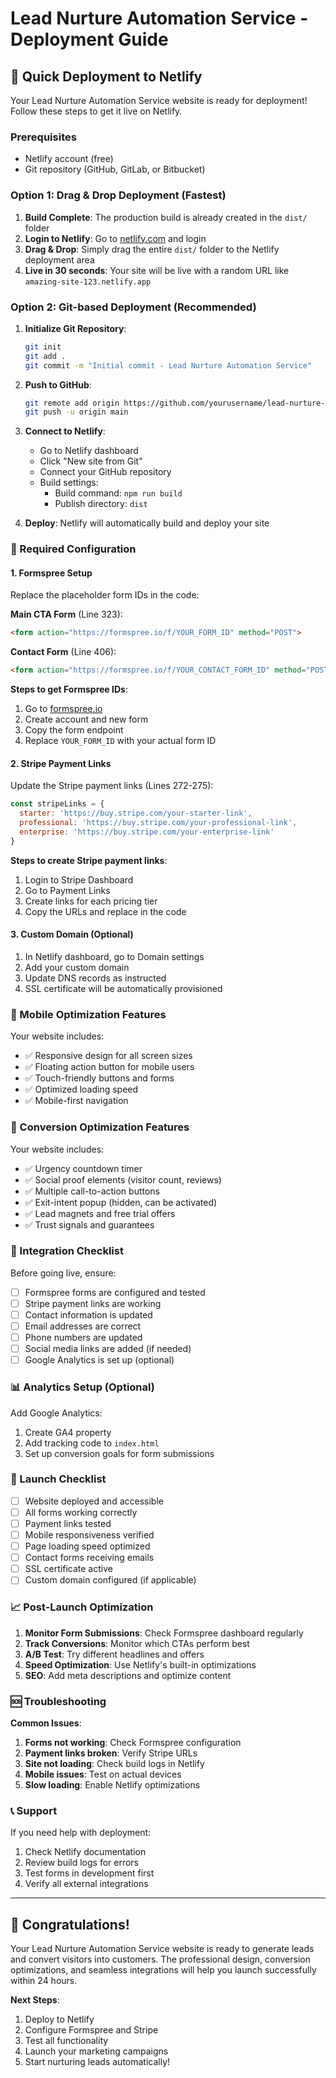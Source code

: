 # Lead Nurture Automation Service - Deployment Guide

## 🚀 Quick Deployment to Netlify

Your Lead Nurture Automation Service website is ready for deployment! Follow these steps to get it live on Netlify.

### Prerequisites
- Netlify account (free)
- Git repository (GitHub, GitLab, or Bitbucket)

### Option 1: Drag & Drop Deployment (Fastest)

1. **Build Complete**: The production build is already created in the `dist/` folder
2. **Login to Netlify**: Go to [netlify.com](https://netlify.com) and login
3. **Drag & Drop**: Simply drag the entire `dist/` folder to the Netlify deployment area
4. **Live in 30 seconds**: Your site will be live with a random URL like `amazing-site-123.netlify.app`

### Option 2: Git-based Deployment (Recommended)

1. **Initialize Git Repository**:
   ```bash
   git init
   git add .
   git commit -m "Initial commit - Lead Nurture Automation Service"
   ```

2. **Push to GitHub**:
   ```bash
   git remote add origin https://github.com/yourusername/lead-nurture-automation.git
   git push -u origin main
   ```

3. **Connect to Netlify**:
   - Go to Netlify dashboard
   - Click "New site from Git"
   - Connect your GitHub repository
   - Build settings:
     - Build command: `npm run build`
     - Publish directory: `dist`

4. **Deploy**: Netlify will automatically build and deploy your site

### 🔧 Required Configuration

#### 1. Formspree Setup
Replace the placeholder form IDs in the code:

**Main CTA Form** (Line 323):
```html
<form action="https://formspree.io/f/YOUR_FORM_ID" method="POST">
```

**Contact Form** (Line 406):
```html
<form action="https://formspree.io/f/YOUR_CONTACT_FORM_ID" method="POST">
```

**Steps to get Formspree IDs**:
1. Go to [formspree.io](https://formspree.io)
2. Create account and new form
3. Copy the form endpoint
4. Replace `YOUR_FORM_ID` with your actual form ID

#### 2. Stripe Payment Links
Update the Stripe payment links (Lines 272-275):

```javascript
const stripeLinks = {
  starter: 'https://buy.stripe.com/your-starter-link',
  professional: 'https://buy.stripe.com/your-professional-link', 
  enterprise: 'https://buy.stripe.com/your-enterprise-link'
}
```

**Steps to create Stripe payment links**:
1. Login to Stripe Dashboard
2. Go to Payment Links
3. Create links for each pricing tier
4. Copy the URLs and replace in the code

#### 3. Custom Domain (Optional)
1. In Netlify dashboard, go to Domain settings
2. Add your custom domain
3. Update DNS records as instructed
4. SSL certificate will be automatically provisioned

### 📱 Mobile Optimization Features

Your website includes:
- ✅ Responsive design for all screen sizes
- ✅ Floating action button for mobile users
- ✅ Touch-friendly buttons and forms
- ✅ Optimized loading speed
- ✅ Mobile-first navigation

### 🎯 Conversion Optimization Features

Your website includes:
- ✅ Urgency countdown timer
- ✅ Social proof elements (visitor count, reviews)
- ✅ Multiple call-to-action buttons
- ✅ Exit-intent popup (hidden, can be activated)
- ✅ Lead magnets and free trial offers
- ✅ Trust signals and guarantees

### 🔗 Integration Checklist

Before going live, ensure:

- [ ] Formspree forms are configured and tested
- [ ] Stripe payment links are working
- [ ] Contact information is updated
- [ ] Email addresses are correct
- [ ] Phone numbers are updated
- [ ] Social media links are added (if needed)
- [ ] Google Analytics is set up (optional)

### 📊 Analytics Setup (Optional)

Add Google Analytics:
1. Create GA4 property
2. Add tracking code to `index.html`
3. Set up conversion goals for form submissions

### 🚀 Launch Checklist

- [ ] Website deployed and accessible
- [ ] All forms working correctly
- [ ] Payment links tested
- [ ] Mobile responsiveness verified
- [ ] Page loading speed optimized
- [ ] Contact forms receiving emails
- [ ] SSL certificate active
- [ ] Custom domain configured (if applicable)

### 📈 Post-Launch Optimization

1. **Monitor Form Submissions**: Check Formspree dashboard regularly
2. **Track Conversions**: Monitor which CTAs perform best
3. **A/B Test**: Try different headlines and offers
4. **Speed Optimization**: Use Netlify's built-in optimizations
5. **SEO**: Add meta descriptions and optimize content

### 🆘 Troubleshooting

**Common Issues**:

1. **Forms not working**: Check Formspree configuration
2. **Payment links broken**: Verify Stripe URLs
3. **Site not loading**: Check build logs in Netlify
4. **Mobile issues**: Test on actual devices
5. **Slow loading**: Enable Netlify optimizations

### 📞 Support

If you need help with deployment:
1. Check Netlify documentation
2. Review build logs for errors
3. Test forms in development first
4. Verify all external integrations

---

## 🎉 Congratulations!

Your Lead Nurture Automation Service website is ready to generate leads and convert visitors into customers. The professional design, conversion optimizations, and seamless integrations will help you launch successfully within 24 hours.

**Next Steps**:
1. Deploy to Netlify
2. Configure Formspree and Stripe
3. Test all functionality
4. Launch your marketing campaigns
5. Start nurturing leads automatically!

